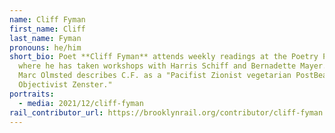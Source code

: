 ```yaml
---
name: Cliff Fyman
first_name: Cliff
last_name: Fyman
pronouns: he/him
short_bio: Poet **Cliff Fyman** attends weekly readings at the Poetry Project,
  where he has taken workshops with Harris Schiff and Bernadette Mayer. Poet
  Marc Olmsted describes C.F. as a "Pacifist Zionist vegetarian PostBeat
  Objectivist Zenster."
portraits:
  - media: 2021/12/cliff-fyman
rail_contributor_url: https://brooklynrail.org/contributor/cliff-fyman
---
```

